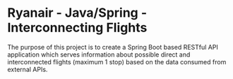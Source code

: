 # Ryanair - Java/Spring - Interconnecting Flights

The purpose of this project is to create a Spring Boot based RESTful API application which serves information about possible direct and interconnected flights (maximum 1 stop) based on the data consumed from external APIs.
